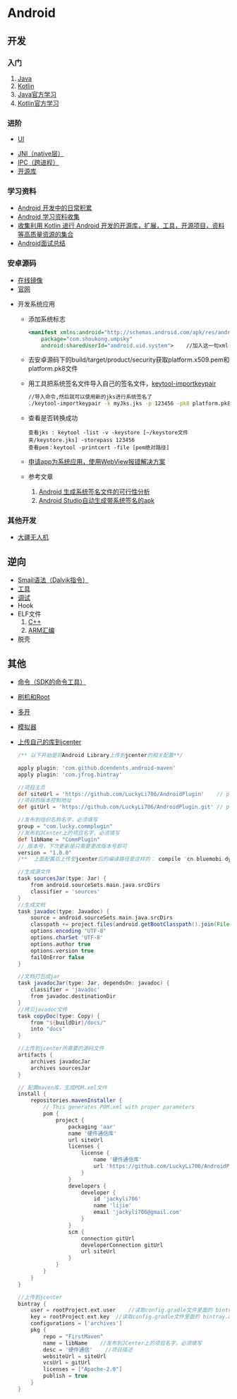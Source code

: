 # Android

## 开发

### 入门

1. [Java](../Java.md)
2. [Kotlin](../Kotlin.md)
3. [Java官方学习](https://www.oracle.com/technetwork/cn/java/newtojava-100451-zhs.html)
4. [Kotlin官方学习](https://www.kotlincn.net/docs/reference/)

### 进阶

- [UI](AndroidUI.md)

+ [JNI（native层）](AndroidJNI.md)
+ [IPC（跨进程）](AndroidIPC.md)
+ [开源库](AndroidOpenSource.md)

### 学习资料

+ [Android 开发中的日常积累](https://github.com/lizhangqu/CoreLink)
+ [Android 学习资料收集](https://github.com/Freelander/Android_Data)
+ [收集利用 Kotlin 进行 Android 开发的开源库，扩展，工具，开源项目，资料等高质量资源的集合](https://github.com/adisonhuang/awesome-kotlin-android)
+ [Android面试总结](https://github.com/ddnosh/BestReview)

### 安卓源码

  - [在线镜像](http://androidxref.com/9.0.0_r3/xref/)
  - [官网](https://github.com/aosp-mirror)

+ 开发系统应用

  - 添加系统标志

    ```xml
    <manifest xmlns:android="http://schemas.android.com/apk/res/android"
        package="com.shoukong.umpsky"
        android:sharedUserId="android.uid.system">    //加入这一句xml
    ```

  - 去安卓源码下的build/target/product/security获取platform.x509.pem和platform.pk8文件

  - 用工具把系统签名文件导入自己的签名文件，[keytool-importkeypair](https://github.com/getfatday/keytool-importkeypair)

    ```sh
    //导入命令,然后就可以使用新的jks进行系统签名了
    ./keytool-importkeypair -k myJks.jks -p 123456 -pk8 platform.pk8 -cert platform.x509.pem -alias MySign
    ```

  - 查看是否转换成功

    ```
    查看jks : keytool -list -v -keystore [~/keystore文件夹/keystore.jks] -storepass 123456
    查看pem：keytool -printcert -file [pem绝对路径] 
    ```

  - [申请app为系统应用，使用WebView报错解决方案](https://blog.csdn.net/wxj280306451/article/details/106522384)

  - 参考文章
  
    1. [Android 生成系统签名文件的可行性分析](https://www.jianshu.com/p/12f27d292ffd)
    2. [Android Studio自动生成带系统签名的apk](https://blog.csdn.net/cxq234843654/article/details/51557025)
  
### 其他开发

  + [大疆无人机](大疆SDK（安卓版）.md)

## 逆向

+ [Smail语法（Dalvik指令）](AndroidSmail.md)
+ [工具](AndroidDecompileTool.md)
+ [调试](AndroidDebug.md)
+ Hook
+ ELF文件
  1. [C++](../C++.md)
  2. [ARM汇编](AndroidARM.md)
+ 脱壳

## 其他

+ [命令（SDK的命令工具）](AndroidCommand.md)
+ [刷机和Root](AndroidBrushRoot.md)
+ [多开](AndroidMultiboxing.md)
+ [模拟器](AndroidSimulator.md)
+ [上传自己的库到jcenter](https://blog.csdn.net/linglongxin24/article/details/53415932)

  ```groovy
  /** 以下开始是将Android Library上传到jcenter的相关配置**/
  
  apply plugin: 'com.github.dcendents.android-maven'
  apply plugin: 'com.jfrog.bintray'
  
  //项目主页
  def siteUrl = 'https://github.com/LuckyLi706/AndroidPlugin'    // project homepage
  //项目的版本控制地址
  def gitUrl = 'https://github.com/LuckyLi706/AndroidPlugin.git' // project git
  
  //发布到组织名称名字，必须填写
  group = "com.lucky.commplugin"
  //发布到JCenter上的项目名字，必须填写
  def libName = "CommPlugin"
  // 版本号，下次更新是只需要更改版本号即可
  version = "1.0.0"
  /**  上面配置后上传至jcenter后的编译路径是这样的： compile 'cn.bluemobi.dylan:sqlitelibrary:1.0'  **/
  
  //生成源文件
  task sourcesJar(type: Jar) {
      from android.sourceSets.main.java.srcDirs
      classifier = 'sources'
  }
  //生成文档
  task javadoc(type: Javadoc) {
      source = android.sourceSets.main.java.srcDirs
      classpath += project.files(android.getBootClasspath().join(File.pathSeparator))
      options.encoding "UTF-8"
      options.charSet 'UTF-8'
      options.author true
      options.version true
      failOnError false
  }
  
  //文档打包成jar
  task javadocJar(type: Jar, dependsOn: javadoc) {
      classifier = 'javadoc'
      from javadoc.destinationDir
  }
  //拷贝javadoc文件
  task copyDoc(type: Copy) {
      from "${buildDir}/docs/"
      into "docs"
  }
  
  //上传到jcenter所需要的源码文件
  artifacts {
      archives javadocJar
      archives sourcesJar
  }
  
  // 配置maven库，生成POM.xml文件
  install {
      repositories.mavenInstaller {
          // This generates POM.xml with proper parameters
          pom {
              project {
                  packaging 'aar'
                  name '硬件通信库'
                  url siteUrl
                  licenses {
                      license {
                          name '硬件通信库'
                          url 'https://github.com/LuckyLi706/AndroidPlugin'
                      }
                  }
                  developers {
                      developer {
                          id 'jackyli706'
                          name 'lijie'
                          email 'jackyli706@gmail.com'
                      }
                  }
                  scm {
                      connection gitUrl
                      developerConnection gitUrl
                      url siteUrl
                  }
              }
          }
      }
  }
  
  //上传到jcenter
  bintray {
      user = rootProject.ext.user    //读取config.gradle文件里面的 bintray.user
      key = rootProject.ext.key  //读取config.gradle文件里面的 bintray.apikey
      configurations = ['archives']
      pkg {
          repo = "FirstMaven"
          name = libName    //发布到JCenter上的项目名字，必须填写
          desc = '硬件通信'    //项目描述
          websiteUrl = siteUrl
          vcsUrl = gitUrl
          licenses = ["Apache-2.0"]
          publish = true
      }
  }
  ```

  

